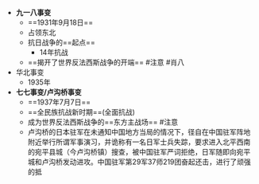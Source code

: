 - **九一八事变**
	- ==1931年9月18日==
	- 占领东北
	- 抗日战争的==起点==
		- 14年抗战
	- ==揭开了世界反法西斯战争的开端== #注意 #肖八
- 华北事变
	- 1935年
- **七七事变/卢沟桥事变**
	- ==1937年7月7日==
	- ==全民族抗战新时期==(全面抗战)
	- 成为世界反法西斯战争的==东方主战场== #注意
	- 卢沟桥的日本驻军在未通知中国地方当局的情况下，径自在中国驻军阵地附近举行所谓军事演习，并诡称有一名日军士兵失踪，要求进入北平西南的宛平县城（今卢沟桥镇）搜查，被中国驻军严词拒绝，日军随即向宛平城和卢沟桥发动进攻。中国驻军第29军37师219团奋起还击，进行了顽强的抵